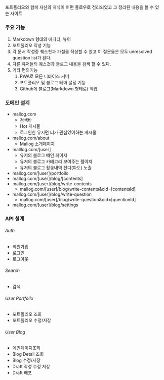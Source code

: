 포트폴리오와 함께 자신의 지식이 어떤 플로우로 정리되었고 그 정리된 내용을 볼 수 있는 사이트


### 주요 기능 
1. Markdown 형태의 에디터, 뷰어 
2. 포트폴리오 작성 기능 
3. 각 문서 작성중 퀘스쳔과 가설을 작성할 수 있고 
   이 질문들은 모두 unresolved question list가 된다. 
4. 다른 유저들의 퀘스쳔과 블로그 내용을 검색 할 수 있다. 
5. 기타 편의기능
	1. PWA로 모든 디바이스 커버 
	2. 포트폴리오 및 블로그 테마 설정 기능
	3. Github에 블로그(Markdown 형태로) 백업 

### 도메인 설계 
- mallog.com
	- 검색바 
	- Hot 게시물 
	- 로그인한 유저면 너가 관심있어하는 게시물
- mallog.com/about
	- Mallog 소개페이지 
- malllog.com/[user]
	- 유저의 블로그 메인 페이지
	- 유저의 블로그 카테고리 보여주는 펲이지 
	- 유저의 블로그 활동내역 잔디(파도) 노출 
- mallog.com/[user]/portfoilo
- mallog.com/[user]/blog/[contents]
- mallog.com/[user]/blog/write-contents
	- mallog.com/[user]/blog/write-contents&cid=[contentsId]
- mallog.com/[user]/blog/write-question
	- mallog.com/[user]/blog/write-question&qid=[quentionId]
- mallog.com/[user]/blog/settings

### API 설계 
###### Auth
- 회원가입
- 로그인
- 로그아웃
###### Search 
- 검색

###### User Portfoilo
- 포트폴리오 조회
- 포트폴리오 수정/저장 

###### User Blog
- 메인페이지조회
- Blog Detail 조회 
- Blog 수정/저장 
- Draft 작성 수정 저장 
- Draft 배포 

